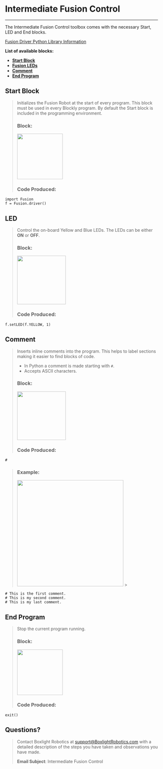 # **Intermediate Fusion Control**
-----
The Intermediate Fusion Control toolbox comes with the necessary Start, LED and End blocks.

[Fusion Driver Python Library Information](Py_Driver.md)

**List of available blocks:**  

* [**Start Block**](Int_Fusion-Control.md#start-block)
* [**Fusion LEDs**](Int_Fusion-Control.md#led)
* [**Comment**](Int_Fusion-Control.md#comment)
* [**End Program**](Int_Fusion-Control.md#end-program)

## **Start Block**
>Initializes the Fusion Robot at the start of every program. This block must be used in every Blockly program. By default the Start block is included in the programming environment. 
>
>### Block:
>
><img src="../img/Intermediate_Blocks/Control/Start.PNG" width="150">
>
>### Code Produced:
>
>>
    import Fusion
    f = Fusion.driver()

## **LED**
>Control the on-board Yellow and Blue LEDs. The LEDs can be either **ON** or **OFF**.  
>
>### Block:
>
><img src="../img/Intermediate_Blocks/Control/LED_color.PNG" width="160">
>
>### Code Produced:
>>
    f.setLED(f.YELLOW, 1)
 
## **Comment**
>Inserts inline comments into the program. This helps to label sections making it easier to find blocks of code.
>
>* In Python a comment is made starting with `#`.
>* Accepts ASCII characters.
>
>### Block:
>
><img src="../img/Intermediate_Blocks/Control/Comment.PNG" width="160">
>
>### Code Produced:
>>    
    #
    
>### Example:
>
><img src="../img/Intermediate_Blocks/Control/Comment_Example.PNG" width="350">
>>
    # This is the first comment.
    # This is my second comment.
    # This is my last comment.
   
## **End Program**
>Stop the current program running.
>
>### Block:
>
><img src="../img/Intermediate_Blocks/Control/End.PNG" width="150">
>
>### Code Produced:
>>
    exit()

## **Questions?**
>Contact Boxlight Robotics at [support@BoxlightRobotics.com](mailto:support@BoxlightRobotics.com) with a detailed description of the steps you have taken and observations you have made.
>
>**Email Subject**: Intermediate Fusion Control